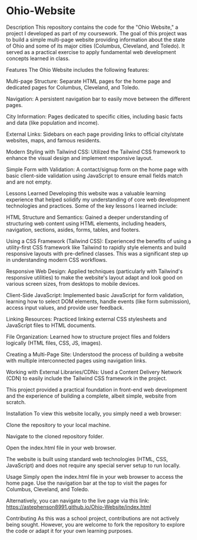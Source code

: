 # Ohio-Website
Description
This repository contains the code for the "Ohio Website," a project I developed as part of my coursework. The goal of this project was to build a simple multi-page website providing information about the state of Ohio and some of its major cities (Columbus, Cleveland, and Toledo). It served as a practical exercise to apply fundamental web development concepts learned in class.

Features
The Ohio Website includes the following features:

Multi-page Structure: Separate HTML pages for the home page and dedicated pages for Columbus, Cleveland, and Toledo.

Navigation: A persistent navigation bar to easily move between the different pages.

City Information: Pages dedicated to specific cities, including basic facts and data (like population and income).

External Links: Sidebars on each page providing links to official city/state websites, maps, and famous residents.

Modern Styling with Tailwind CSS: Utilized the Tailwind CSS framework to enhance the visual design and implement responsive layout.

Simple Form with Validation: A contact/signup form on the home page with basic client-side validation using JavaScript to ensure email fields match and are not empty.

Lessons Learned
Developing this website was a valuable learning experience that helped solidify my understanding of core web development technologies and practices. Some of the key lessons I learned include:

HTML Structure and Semantics: Gained a deeper understanding of structuring web content using HTML elements, including headers, navigation, sections, asides, forms, tables, and footers.

Using a CSS Framework (Tailwind CSS): Experienced the benefits of using a utility-first CSS framework like Tailwind to rapidly style elements and build responsive layouts with pre-defined classes. This was a significant step up in understanding modern CSS workflows.

Responsive Web Design: Applied techniques (particularly with Tailwind's responsive utilities) to make the website's layout adapt and look good on various screen sizes, from desktops to mobile devices.

Client-Side JavaScript: Implemented basic JavaScript for form validation, learning how to select DOM elements, handle events (like form submission), access input values, and provide user feedback.

Linking Resources: Practiced linking external CSS stylesheets and JavaScript files to HTML documents.

File Organization: Learned how to structure project files and folders logically (HTML files, CSS, JS, images).

Creating a Multi-Page Site: Understood the process of building a website with multiple interconnected pages using navigation links.

Working with External Libraries/CDNs: Used a Content Delivery Network (CDN) to easily include the Tailwind CSS framework in the project.

This project provided a practical foundation in front-end web development and the experience of building a complete, albeit simple, website from scratch.

Installation
To view this website locally, you simply need a web browser:

Clone the repository to your local machine.

Navigate to the cloned repository folder.

Open the index.html file in your web browser.

The website is built using standard web technologies (HTML, CSS, JavaScript) and does not require any special server setup to run locally.

Usage
Simply open the index.html file in your web browser to access the home page. Use the navigation bar at the top to visit the pages for Columbus, Cleveland, and Toledo.

Alternatively, you can navigate to the live page via this link: https://astephenson8991.github.io/Ohio-Website/index.html

Contributing
As this was a school project, contributions are not actively being sought. However, you are welcome to fork the repository to explore the code or adapt it for your own learning purposes.
